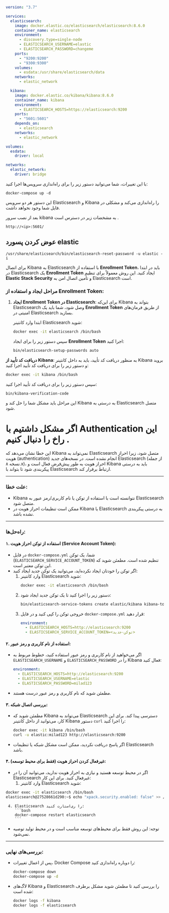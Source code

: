 ```yml
version: "3.7"

services:
  elasticsearch:
    image: docker.elastic.co/elasticsearch/elasticsearch:8.6.0
    container_name: elasticsearch
    environment:
      - discovery.type=single-node
      - ELASTICSEARCH_USERNAME=elastic
      - ELASTICSEARCH_PASSWORD=changeme
    ports:
      - "9200:9200"
      - "9300:9300"
    volumes:
      - esdata:/usr/share/elasticsearch/data
    networks:
      - elastic_network

  kibana:
    image: docker.elastic.co/kibana/kibana:8.6.0
    container_name: kibana
    environment:
      - ELASTICSEARCH_HOSTS=https://elasticsearch:9200
    ports:
      - "5601:5601"
    depends_on:
      - elasticsearch
    networks:
      - elastic_network

volumes:
  esdata:
    driver: local

networks:
  elastic_network:
    driver: bridge
```
با این تغییرات، شما می‌توانید دستور زیر را برای راه‌اندازی سرویس‌ها اجرا کنید:

```
docker-compose up -d
```
این دستور هر دو سرویس Elasticsearch و Kibana را راه‌اندازی می‌کند و مشکلی در فایل شما وجود نخواهد داشت.


بعد از نصب سرور kibana به مشخضات زیر در دسترس است .
```
http://<ip>:5601/

```
## عوض کردن پسورد elastic
```
/usr/share/elasticsearch/bin/elasticsearch-reset-password -u elastic -i
```


برای اتصال Kibana به Elasticsearch با استفاده از **Enrollment Token**، باید در ابتدا در Elasticsearch یک **Enrollment Token** ایجاد کنید. این روش معمولاً برای تنظیم **Elastic Stack Security** و تأمین اتصال امن به Elasticsearch است.

### مراحل ایجاد و استفاده از **Enrollment Token**:

1. **ایجاد Enrollment Token در Elasticsearch**:
   برای این‌که Kibana بتواند به Elasticsearch وصل شود، شما باید یک **Enrollment Token** از طریق فرمان‌های امنیتی در Elasticsearch بسازید.

   ابتدا وارد کانتینر Elasticsearch شوید:
   ```bash
   docker exec -it elasticsearch /bin/bash
   ```

   سپس دستور زیر را برای ایجاد **Enrollment Token** اجرا کنید:
   ```bash
   bin/elasticsearch-setup-passwords auto
   ```





**دریافت کد تأیید از Kibana**:
   به منظور دریافت کد تأیید، باید به داخل کانتینر Kibana بروید و دستور زیر را برای دریافت کد تأیید اجرا کنید:
   
   ```bash
   docker exec -it kibana /bin/bash
   ```

سپس دستور زیر را برای دریافت کد تأیید اجرا کنید:

   ```bash
   bin/kibana-verification-code
   ```

این مراحل باید مشکل شما را حل کند و Kibana به درستی به Elasticsearch متصل شود.


# اگر مشکل داشتیم با Authentication این راخ را دنبال کنیم .

این خطا نشان می‌دهد که Kibana نمی‌تواند به Elasticsearch متصل شود، زیرا احراز هویت (authentication) انجام نشده است. در نسخه‌های جدید Elasticsearch (از جمله نسخه ۸.x)، احراز هویت به طور پیش‌فرض فعال است و Kibana باید به درستی پیکربندی شود تا بتواند با Elasticsearch ارتباط برقرار کند.

---

### **علت خطا:**
- Kibana نتوانسته است با استفاده از توکن یا نام کاربری/رمز عبور به Elasticsearch متصل شود.
- ممکن است تنظیمات احراز هویت در Kibana یا Elasticsearch به درستی پیکربندی نشده باشد.

---

### **راه‌حل‌ها:**

#### ۱. **استفاده از توکن احراز هویت (Service Account Token):**
   - در فایل `docker-compose.yml` شما، یک توکن (`ELASTICSEARCH_SERVICE_ACCOUNT_TOKEN`) تنظیم شده است. مطمئن شوید که این توکن معتبر است.
   - اگر توکن را خودتان ایجاد نکرده‌اید، می‌توانید یک توکن جدید ایجاد کنید:
     1. وارد کانتینر Elasticsearch شوید:
        ```bash
        docker exec -it elasticsearch /bin/bash
        ```
     2. دستور زیر را اجرا کنید تا یک توکن جدید ایجاد شود:
        ```bash
        bin/elasticsearch-service-tokens create elastic/kibana kibana-token
        ```
     3. خروجی توکن را کپی کنید و در فایل `docker-compose.yml` قرار دهید:
        ```yaml
        environment:
          - ELASTICSEARCH_HOSTS=http://elasticsearch:9200
          - ELASTICSEARCH_SERVICE_ACCOUNT_TOKEN=<توکن-جدید>
        ```

#### ۲. **استفاده از نام کاربری و رمز عبور:**
   - اگر می‌خواهید از نام کاربری و رمز عبور استفاده کنید، خطوط مربوط به `ELASTICSEARCH_USERNAME` و `ELASTICSEARCH_PASSWORD` را در Kibana فعال کنید:
     ```yaml
     environment:
       - ELASTICSEARCH_HOSTS=http://elasticsearch:9200
       - ELASTICSEARCH_USERNAME=elastic
       - ELASTICSEARCH_PASSWORD=milad123
     ```
   - مطمئن شوید که نام کاربری و رمز عبور درست هستند.

#### ۳. **بررسی اتصال شبکه:**
   - مطمئن شوید که Kibana می‌تواند به Elasticsearch دسترسی پیدا کند. برای این کار، می‌توانید از داخل کانتینر Kibana دستور `curl` را اجرا کنید:
     ```bash
     docker exec -it kibana /bin/bash
     curl -u elastic:milad123 http://elasticsearch:9200
     ```
   - اگر پاسخ دریافت نکردید، ممکن است مشکل شبکه یا تنظیمات Elasticsearch باشد.

#### ۴. **غیرفعال کردن احراز هویت (فقط برای محیط توسعه):**
   - اگر در محیط توسعه هستید و نیازی به احراز هویت ندارید، می‌توانید آن را در Elasticsearch غیرفعال کنید. برای این کار:
     1. وارد کانتینر Elasticsearch شوید:
```bash
docker exec -it elasticsearch /bin/bash
elasticsearch@27528661d290:~$ echo "xpack.security.enabled: false" >> /config/elasticsearch.yml
```
     4. Elasticsearch را ری‌استارت کنید:
        ```bash
        docker-compose restart elasticsearch
        ```
   - توجه: این روش فقط برای محیط‌های توسعه مناسب است و در محیط تولید توصیه نمی‌شود.

---

### **بررسی‌های نهایی:**
- پس از اعمال تغییرات، Docker Compose را دوباره راه‌اندازی کنید:
  ```bash
  docker-compose down
  docker-compose up -d
  ```
- لاگ‌های Kibana و Elasticsearch را بررسی کنید تا مطمئن شوید مشکل برطرف شده است:
  ```bash
  docker logs -f kibana
  docker logs -f elasticsearch
  ```
